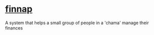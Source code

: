# <a href="index.php">finnap</a>
A system that helps a small group of people in a 'chama' manage their finances
